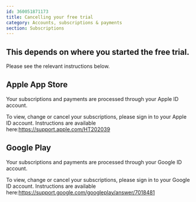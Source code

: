 ```yaml
---
id: 360051871173
title: Cancelling your free trial
category: Accounts, subscriptions & payments
section: Subscriptions
---
```

This depends on where you started the free trial.
-------------------------------------------------

Please see the relevant instructions below.

## Apple App Store

Your subscriptions and payments are processed through your Apple ID account.

To view, change or cancel your subscriptions, please sign in to your Apple ID account. Instructions are available here:<https://support.apple.com/HT202039>

## Google Play

Your subscriptions and payments are processed through your Google ID account.

To view, change or cancel your subscriptions, please sign in to your Google ID account. Instructions are available here:<https://support.google.com/googleplay/answer/7018481>